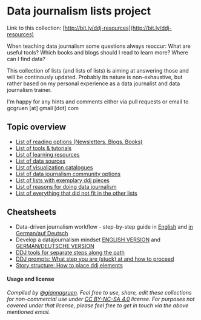 # Data journalism lists project

Link to this collection: [http://bit.ly/ddj-resources](http://bit.ly/ddj-resources)

When teaching data journalism some questions always reoccur: What are useful tools? Which books and blogs should I read to learn more? Where can I find data? 

This collection of lists (and lists of lists) is aiming at answering those and will be continously updated. Probably its nature is non-exhaustive, but rather based on my personal experience as a data journalist and data journalism trainer.

I'm happy for any hints and comments either via pull requests or email to gcgruen [at] gmail [dot] com

## Topic overview

- [List of reading options (Newsletters, Blogs, Books)](ddj-reading-options.md)
- [List of tools & tutorials](ddj-tools-list.md)
- [List of learning resources](ddj-learning-resources.md)
- [List of data sources](ddj-data-sources.md)
- [List of visualization catalogues](data-visualization-catalogues.md)
- [List of data journalism community options](ddj-community.md)
- [List of lists with exemplary ddj pieces](list-of-lists-ddj-examples.md)
- [List of reasons for doing data journalism](why-data-journalism.md)
- [List of everything that did not fit in the other lists](ddj-even-more-list.md)

## Cheatsheets
- Data-driven journalism workflow - step-by-step guide in [English](cheatsheets/DDJ-Flowchart_EN.pdf) and [in German/auf Deutsch](cheatsheets/DDJ-Flowchart_DE.pdf)
- Develop a datajournalism mindset [ENGLISH VERSION](cheatsheets/DDJ-way-of-thinking.pdf) and [GERMAN/DEUTSCHE VERSION](cheatsheets/DDJ-way-of-thinking_DE.pdf)
- [DDJ tools for separate steps along the path](cheatsheets/DDJ_Pathway_Resources.pdf)
- [DDJ prompts: What step you are (stuck) at and how to proceed](cheatsheets/DataWrangling_Prompts.docx)
- [Story structure: How to place ddj elements](cheatsheets/DDJ_StoryStructure_Options.pdf)


#### Usage and license
*Compiled by [@giannagruen](twitter.com/giannagruen).* 
*Feel free to use, share, edit these collections for non-commercial use under [CC BY-NC-SA 4.0](https://creativecommons.org/licenses/by-nc-sa/4.0/) license. For purposes not covered under that license, please feel free to get in touch via the above mentioned email.*